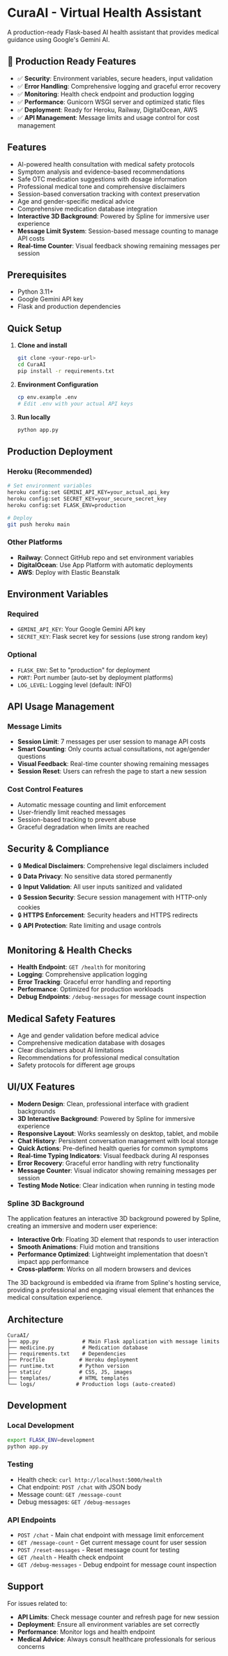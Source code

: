 # CuraAI - Virtual Health Assistant

A production-ready Flask-based AI health assistant that provides medical guidance using Google's Gemini AI.

## 🚀 Production Ready Features

- ✅ **Security**: Environment variables, secure headers, input validation
- ✅ **Error Handling**: Comprehensive logging and graceful error recovery
- ✅ **Monitoring**: Health check endpoint and production logging
- ✅ **Performance**: Gunicorn WSGI server and optimized static files
- ✅ **Deployment**: Ready for Heroku, Railway, DigitalOcean, AWS
- ✅ **API Management**: Message limits and usage control for cost management

## Features

- AI-powered health consultation with medical safety protocols
- Symptom analysis and evidence-based recommendations
- Safe OTC medication suggestions with dosage information
- Professional medical tone and comprehensive disclaimers
- Session-based conversation tracking with context preservation
- Age and gender-specific medical advice
- Comprehensive medication database integration
- **Interactive 3D Background**: Powered by Spline for immersive user experience
- **Message Limit System**: Session-based message counting to manage API costs
- **Real-time Counter**: Visual feedback showing remaining messages per session

## Prerequisites

- Python 3.11+
- Google Gemini API key
- Flask and production dependencies

## Quick Setup

1. **Clone and install**
   ```bash
   git clone <your-repo-url>
   cd CuraAI
   pip install -r requirements.txt
   ```

2. **Environment Configuration**
   ```bash
   cp env.example .env
   # Edit .env with your actual API keys
   ```

3. **Run locally**
   ```bash
   python app.py
   ```

## Production Deployment

### Heroku (Recommended)
```bash
# Set environment variables
heroku config:set GEMINI_API_KEY=your_actual_api_key
heroku config:set SECRET_KEY=your_secure_secret_key
heroku config:set FLASK_ENV=production

# Deploy
git push heroku main
```

### Other Platforms
- **Railway**: Connect GitHub repo and set environment variables
- **DigitalOcean**: Use App Platform with automatic deployments
- **AWS**: Deploy with Elastic Beanstalk

## Environment Variables

### Required
- `GEMINI_API_KEY`: Your Google Gemini API key
- `SECRET_KEY`: Flask secret key for sessions (use strong random key)

### Optional
- `FLASK_ENV`: Set to "production" for deployment
- `PORT`: Port number (auto-set by deployment platforms)
- `LOG_LEVEL`: Logging level (default: INFO)

## API Usage Management

### Message Limits
- **Session Limit**: 7 messages per user session to manage API costs
- **Smart Counting**: Only counts actual consultations, not age/gender questions
- **Visual Feedback**: Real-time counter showing remaining messages
- **Session Reset**: Users can refresh the page to start a new session

### Cost Control Features
- Automatic message counting and limit enforcement
- User-friendly limit reached messages
- Session-based tracking to prevent abuse
- Graceful degradation when limits are reached

## Security & Compliance

- 🔒 **Medical Disclaimers**: Comprehensive legal disclaimers included
- 🔒 **Data Privacy**: No sensitive data stored permanently
- 🔒 **Input Validation**: All user inputs sanitized and validated
- 🔒 **Session Security**: Secure session management with HTTP-only cookies
- 🔒 **HTTPS Enforcement**: Security headers and HTTPS redirects
- 🔒 **API Protection**: Rate limiting and usage controls

## Monitoring & Health Checks

- **Health Endpoint**: `GET /health` for monitoring
- **Logging**: Comprehensive application logging
- **Error Tracking**: Graceful error handling and reporting
- **Performance**: Optimized for production workloads
- **Debug Endpoints**: `/debug-messages` for message count inspection

## Medical Safety Features

- Age and gender validation before medical advice
- Comprehensive medication database with dosages
- Clear disclaimers about AI limitations
- Recommendations for professional medical consultation
- Safety protocols for different age groups

## UI/UX Features

- **Modern Design**: Clean, professional interface with gradient backgrounds
- **3D Interactive Background**: Powered by Spline for immersive experience
- **Responsive Layout**: Works seamlessly on desktop, tablet, and mobile
- **Chat History**: Persistent conversation management with local storage
- **Quick Actions**: Pre-defined health queries for common symptoms
- **Real-time Typing Indicators**: Visual feedback during AI responses
- **Error Recovery**: Graceful error handling with retry functionality
- **Message Counter**: Visual indicator showing remaining messages per session
- **Testing Mode Notice**: Clear indication when running in testing mode

### Spline 3D Background

The application features an interactive 3D background powered by Spline, creating an immersive and modern user experience:

- **Interactive Orb**: Floating 3D element that responds to user interaction
- **Smooth Animations**: Fluid motion and transitions
- **Performance Optimized**: Lightweight implementation that doesn't impact app performance
- **Cross-platform**: Works on all modern browsers and devices

The 3D background is embedded via iframe from Spline's hosting service, providing a professional and engaging visual element that enhances the medical consultation experience.

## Architecture

```
CuraAI/
├── app.py              # Main Flask application with message limits
├── medicine.py         # Medication database
├── requirements.txt    # Dependencies
├── Procfile           # Heroku deployment
├── runtime.txt        # Python version
├── static/            # CSS, JS, images
├── templates/         # HTML templates
└── logs/             # Production logs (auto-created)
```

## Development

### Local Development
```bash
export FLASK_ENV=development
python app.py
```

### Testing
- Health check: `curl http://localhost:5000/health`
- Chat endpoint: `POST /chat` with JSON body
- Message count: `GET /message-count`
- Debug messages: `GET /debug-messages`

### API Endpoints

- `POST /chat` - Main chat endpoint with message limit enforcement
- `GET /message-count` - Get current message count for user session
- `POST /reset-messages` - Reset message count for testing
- `GET /health` - Health check endpoint
- `GET /debug-messages` - Debug endpoint for message count inspection

## Support

For issues related to:
- **API Limits**: Check message counter and refresh page for new session
- **Deployment**: Ensure all environment variables are set correctly
- **Performance**: Monitor logs and health endpoint
- **Medical Advice**: Always consult healthcare professionals for serious concerns
